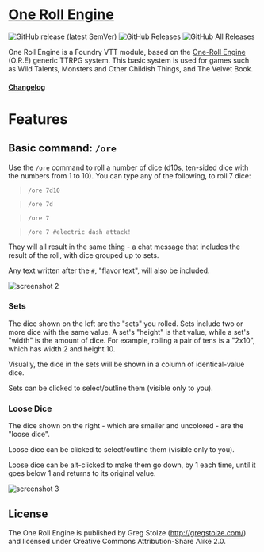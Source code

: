 # [One Roll Engine](https://foundryvtt.com/packages/one-roll-engine/)

![GitHub release (latest SemVer)](https://img.shields.io/github/v/release/itamarcu/one-roll-engine?style=for-the-badge) 
![GitHub Releases](https://img.shields.io/github/downloads/itamarcu/one-roll-engine/latest/total?style=for-the-badge) 
![GitHub All Releases](https://img.shields.io/github/downloads/itamarcu/one-roll-engine/total?style=for-the-badge&label=Downloads+total)  

One Roll Engine is a Foundry VTT module, based on the [One-Roll Engine](https://en.wikipedia.org/wiki/One-Roll_Engine) (O.R.E) 
generic TTRPG system.  This basic system is used for games such as Wild Talents, Monsters and Other Childish Things, 
and The Velvet Book. 

#### [Changelog](https://github.com/itamarcu/one-roll-engine/blob/master/Changelog.md)

# Features

## Basic command: `/ore`
Use the `/ore` command to roll a number of dice (d10s, ten-sided dice with the numbers from 1 to 10).  You can type any
of the following, to roll 7 dice:
> `/ore 7d10`

> `/ore 7d`

> `/ore 7`

> `/ore 7 #electric dash attack!`

They will all result in the same thing - a chat message that includes the result of the roll, with dice grouped up to
sets.

Any text written after the `#`, "flavor text", will also be included.

![screenshot 2](https://raw.githubusercontent.com/itamarcu/one-roll-engine/master/metadata/screenshot_2_electric_dash_attack.png)

### Sets

The dice shown on the left are the "sets" you rolled.  Sets include two or more dice with the same value.  A set's 
"height" is that value, while a set's "width" is the amount of dice.  For example, rolling a pair of tens is a "2x10",
which has width 2 and height 10.

Visually, the dice in the sets will be shown in a column of identical-value dice.

Sets can be clicked to select/outline them (visible only to you).

### Loose Dice

The dice shown on the right - which are smaller and uncolored - are the "loose dice".

Loose dice can be clicked to select/outline them (visible only to you).

Loose dice can be alt-clicked to
make them go down, by 1 each time, until it goes below 1 and returns to its original value.

![screenshot 3](https://raw.githubusercontent.com/itamarcu/one-roll-engine/master/metadata/screenshot_3_selections.png)


## License

The One Roll Engine is published by Greg Stolze (http://gregstolze.com/) and licensed under Creative Commons Attribution-Share Alike 2.0.